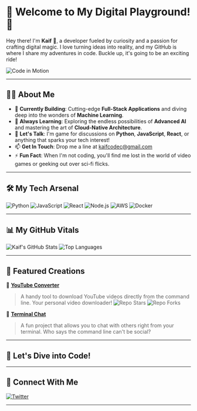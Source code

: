 #   🌟 Welcome to My Digital Playground! 🌟

Hey there! I'm **Kaif** 👋, a developer fueled by curiosity and a passion for crafting digital magic. I love turning ideas into reality, and my GitHub is where I share my adventures in code. Buckle up, it's going to be an exciting ride!

![Code in Motion](https://media.tenor.com/GfSX-u7VGM4AAAAd/coding.gif)


---

##   🧑‍💻 About Me

-   🔭 **Currently Building**: Cutting-edge **Full-Stack Applications** and diving deep into the wonders of **Machine Learning**.
-   🌱 **Always Learning**: Exploring the endless possibilities of **Advanced AI** and mastering the art of **Cloud-Native Architecture**.
-   💬 **Let's Talk**: I'm game for discussions on **Python**, **JavaScript**, **React**, or anything that sparks your tech interest!
-   📫 **Get In Touch**: Drop me a line at [kaifcodec@gmail.com](mailto:kaifcodec@gmail.com)
-   ⚡ **Fun Fact**: When I'm not coding, you'll find me lost in the world of video games or geeking out over sci-fi flicks.

---

##   🛠️ My Tech Arsenal

![Python](https://img.shields.io/badge/-Python-3776AB?style=for-the-badge&logo=python&logoColor=white)
![JavaScript](https://img.shields.io/badge/-JavaScript-F7DF1E?style=for-the-badge&logo=javascript&logoColor=black)
![React](https://img.shields.io/badge/-React-61DAFB?style=for-the-badge&logo=react&logoColor=black)
![Node.js](https://img.shields.io/badge/-Node.js-339933?style=for-the-badge&logo=node.js&logoColor=white)
![AWS](https://img.shields.io/badge/-AWS-232F3E?style=for-the-badge&logo=amazon-aws&logoColor=white)
![Docker](https://img.shields.io/badge/-Docker-2496ED?style=for-the-badge&logo=docker&logoColor=white)

---

##   📊 My GitHub Vitals

![Kaif's GitHub Stats](https://github-readme-stats.vercel.app/api?username=kaifcodec&show_icons=true&theme=radical)
![Top Languages](https://github-readme-stats.vercel.app/api/top-langs/?username=kaifcodec&layout=compact&theme=radical)

---

##   🌟 Featured Creations


🎯 **[YouTube Converter](https://github.com/kaifcodec/ytconverter.git)**

>   A handy tool to download YouTube videos directly from the command line. Your personal video downloader!
>   ![Repo Stars](https://img.shields.io/github/stars/kaifcodec/ytconverter?style=social)
>   ![Repo Forks](https://img.shields.io/github/forks/kaifcodec/ytconverter?style=social)

🎯 **[Terminal Chat](https://github.com/kaifcodec/Term-chat.git)**

>   A fun project that allows you to chat with others right from your terminal. Who says the command line can't be social?

---

##   🚀 Let's Dive into Code!



---

##   🤝 Connect With Me


[![Twitter](https://img.shields.io/badge/Twitter-Follow-blue?style=for-the-badge&logo=twitter)](https://twitter.com/kaifcodec)


---


